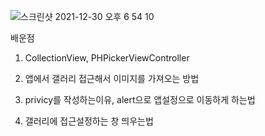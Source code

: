 ![스크린샷 2021-12-30 오후 6 54 10](https://user-images.githubusercontent.com/58182106/147741828-000939e0-fb50-45d0-9dbe-fb474e5dcfcd.png)


배운점

1. CollectionView, PHPickerViewController <br>

2. 앱에서 갤러리 접근해서 이미지를 가져오는 방법<br>

3. privicy를 작성하는이유, alert으로 앱설정으로 이동하게 하는법<br>

4. 갤러리에 접근설정하는 창 띄우는법
